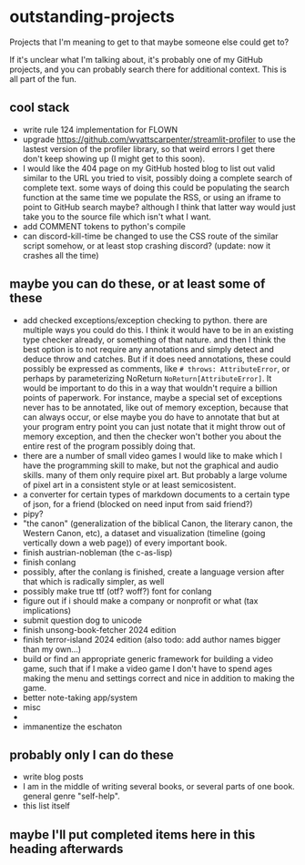 # outstanding-projects
Projects that I'm meaning to get to that maybe someone else could get to?

If it's unclear what I'm talking about, it's probably one of my GitHub projects, and you can probably search there for additional context. This is all part of the fun.

## cool stack
- write rule 124 implementation for FLOWN
- upgrade https://github.com/wyattscarpenter/streamlit-profiler to use the lastest version of the profiler library, so that weird errors I get there don't keep showing up (I might get to this soon).
- I would like the 404 page on my GitHub hosted blog to list out valid similar to the URL you tried to visit, possibly doing a complete search of complete text. some ways of doing this could be populating the search function at the same time we populate the RSS, or using an iframe to point to GitHub search maybe? although I think that latter way would just take you to the source file which isn't what I want.
- add COMMENT tokens to python's compile
- can discord-kill-time be changed to use the CSS route of the similar script somehow, or at least stop crashing discord? (update: now it crashes all the time)

## maybe you can do these, or at least some of these
- add checked exceptions/exception checking to python. there are multiple ways you could do this. I think it would have to be in an existing type checker already, or something of that nature. and then I think the best option is to not require any annotations and simply detect and deduce throw and catches. But if it does need annotations, these could possibly be expressed as comments, like `# throws: AttributeError`, or perhaps by parameterizing NoReturn `NoReturn[AttributeError]`. It would be important to do this in a way that wouldn't require a billion points of paperwork. For instance, maybe a special set of exceptions never has to be annotated, like out of memory exception, because that can always occur, or else maybe you do have to annotate that but at your program entry point you can just notate that it might throw out of memory exception, and then the checker won't bother you about the entire rest of the program possibly doing that.
- there are a number of small video games I would like to make which I have the programming skill to make, but not the graphical and audio skills. many of them only require pixel art. But probably a large volume of pixel art in a consistent style or at least semicosistent.
- a converter for certain types of markdown documents to a certain type of json, for a friend (blocked on need input from said friend?)
- pipy?
- "the canon" (generalization of the biblical Canon, the literary canon, the Western Canon, etc), a dataset and visualization (timeline (going vertically down a web page)) of every important book.
- finish austrian-nobleman (the c-as-lisp)
- finish conlang
- possibly, after the conlang is finished, create a language version after that which is radically simpler, as well
- possibly make true ttf (otf? woff?) font for conlang
- figure out if i should make a company or nonprofit or what (tax implications)
- submit question dog to unicode
- finish unsong-book-fetcher 2024 edition
- finish terror-island 2024 edition (also todo: add author names bigger than my own...)
- build or find an appropriate generic framework for building a video game, such that if I make a video game I don't have to spend ages making the menu and settings correct and nice in addition to making the game.
- better note-taking app/system
- misc
- 
- immanentize the eschaton
## probably only I can do these
- write blog posts
- I am in the middle of writing several books, or several parts of one book. general genre "self-help".
- this list itself

## maybe I'll put completed items here in this heading afterwards 
